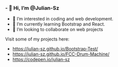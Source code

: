 ### - 👋 Hi, I’m @Julian-Sz
- 👀 I’m interested in coding and web development.
- 🌱 I’m currently learning Bootstrap and React.
- 💞️ I’m looking to collaborate on web projects

Visit some of my projects here:
- https://julian-sz.github.io/Bootstrap-Test/
- https://julian-sz.github.io/FCC-Drum-Machine/
- https://codepen.io/julian-sz

<!---
Julian-Sz/Julian-Sz is a ✨ special ✨ repository because its `README.md` (this file) appears on your GitHub profile.
You can click the Preview link to take a look at your changes.
--->
